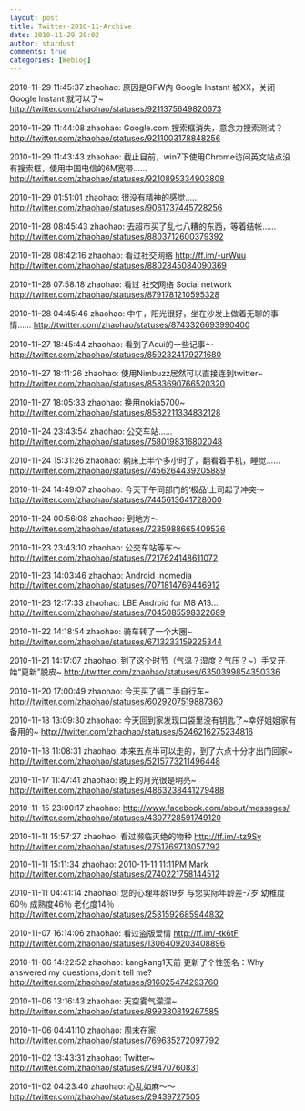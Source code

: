 ```yaml
---
layout: post
title: Twitter-2010-11-Archive
date: 2010-11-29 20:02
author: stardust
comments: true
categories: [Weblog]
---
```

2010-11-29 11:45:37
zhaohao: 原因是GFW内 Google Instant 被XX，关闭 Google Instant 就可以了~
http://twitter.com/zhaohao/statuses/9211375649820673

2010-11-29 11:44:08
zhaohao: Google.com 搜索框消失，意念力搜索测试？
http://twitter.com/zhaohao/statuses/9211003178848256

2010-11-29 11:43:43
zhaohao: 截止目前，win7下使用Chrome访问英文站点没有搜索框，使用中国电信的6M宽带……
http://twitter.com/zhaohao/statuses/9210895334903808

2010-11-29 01:51:01
zhaohao: 很没有精神的感觉……
http://twitter.com/zhaohao/statuses/9061737445728256

2010-11-28 08:45:43
zhaohao: 去超市买了乱七八糟的东西，等着结帐……
http://twitter.com/zhaohao/statuses/8803712600379392

2010-11-28 08:42:16
zhaohao: 看过社交网络 http://ff.im/-urWuu
http://twitter.com/zhaohao/statuses/8802845084090369

2010-11-28 07:58:18
zhaohao: 看过 社交网络 Social network
http://twitter.com/zhaohao/statuses/8791781210595328

2010-11-28 04:45:46
zhaohao: 中午，阳光很好，坐在沙发上做着无聊的事情……
http://twitter.com/zhaohao/statuses/8743326693990400

2010-11-27 18:45:44
zhaohao: 看到了Acui的一些记事～
http://twitter.com/zhaohao/statuses/8592324179271680

2010-11-27 18:11:26
zhaohao: 使用Nimbuzz居然可以直接连到twitter~
http://twitter.com/zhaohao/statuses/8583690766520320

2010-11-27 18:05:33
zhaohao: 换用nokia5700~
http://twitter.com/zhaohao/statuses/8582211334832128

2010-11-24 23:43:54
zhaohao: 公交车站……
http://twitter.com/zhaohao/statuses/7580198316802048

2010-11-24 15:31:26
zhaohao: 躺床上半个多小时了，翻看着手机，睡觉……
http://twitter.com/zhaohao/statuses/7456264439205889

2010-11-24 14:49:07
zhaohao: 今天下午同部门的‘极品’上司起了冲突～
http://twitter.com/zhaohao/statuses/7445613641728000

2010-11-24 00:56:08
zhaohao: 到地方～
http://twitter.com/zhaohao/statuses/7235988665409536

2010-11-23 23:43:10
zhaohao: 公交车站等车～
http://twitter.com/zhaohao/statuses/7217624148611072

2010-11-23 14:03:46
zhaohao: Android .nomedia
http://twitter.com/zhaohao/statuses/7071814769446912

2010-11-23 12:17:33
zhaohao: LBE Android for M8 A13...
http://twitter.com/zhaohao/statuses/7045085598322689

2010-11-22 14:18:54
zhaohao: 骑车转了一个大圈~
http://twitter.com/zhaohao/statuses/6713233159225344

2010-11-21 14:17:07
zhaohao: 到了这个时节（气温？湿度？气压？~）手又开始“更新”脱皮~
http://twitter.com/zhaohao/statuses/6350399854350336

2010-11-20 17:00:49
zhaohao: 今天买了辆二手自行车~
http://twitter.com/zhaohao/statuses/6029207519887360

2010-11-18 13:09:30
zhaohao: 今天回到家发现口袋里没有钥匙了~幸好姐姐家有备用的~
http://twitter.com/zhaohao/statuses/5246216275234816

2010-11-18 11:08:31
zhaohao: 本来五点半可以走的，到了六点十分才出门回家~
http://twitter.com/zhaohao/statuses/5215773211496448

2010-11-17 11:47:41
zhaohao: 晚上的月光很是明亮~
http://twitter.com/zhaohao/statuses/4863238441279488

2010-11-15 23:00:17
zhaohao: http://www.facebook.com/about/messages/
http://twitter.com/zhaohao/statuses/4307728591749120

2010-11-11 15:57:27
zhaohao: 看过濒临灭绝的物种 http://ff.im/-tz9Sy
http://twitter.com/zhaohao/statuses/2751769713057792

2010-11-11 15:11:34
zhaohao: 2010-11-11 11:11PM Mark
http://twitter.com/zhaohao/statuses/2740221758144512

2010-11-11 04:41:14
zhaohao: 您的心理年龄19岁 与您实际年龄差-7岁 幼稚度60％ 成熟度46％ 老化度14％
http://twitter.com/zhaohao/statuses/2581592685944832

2010-11-07 16:14:06
zhaohao: 看过盗版爱情 http://ff.im/-tk6tF
http://twitter.com/zhaohao/statuses/1306409203408896

2010-11-06 14:22:52
zhaohao: kangkang1天前 更新了个性签名：Why answered my questions,don't tell me?
http://twitter.com/zhaohao/statuses/916025474293760

2010-11-06 13:16:43
zhaohao: 天空雾气濛濛~
http://twitter.com/zhaohao/statuses/899380819267585

2010-11-06 04:41:10
zhaohao: 周末在家
http://twitter.com/zhaohao/statuses/769635272097792

2010-11-02 13:43:31
zhaohao: Twitter~
http://twitter.com/zhaohao/statuses/29470760831

2010-11-02 04:23:40
zhaohao: 心乱如麻～～
http://twitter.com/zhaohao/statuses/29439727505
